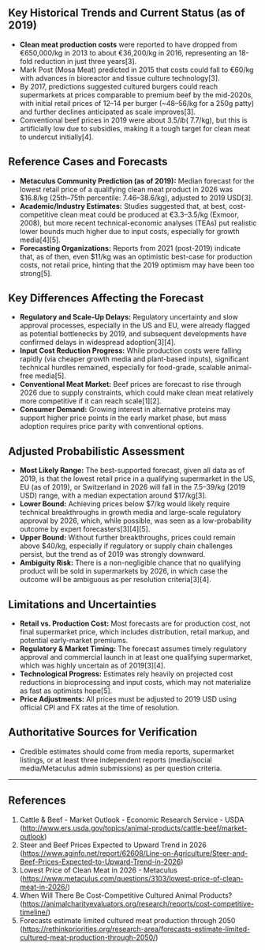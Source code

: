 ## Key Historical Trends and Current Status (as of 2019)

- **Clean meat production costs** were reported to have dropped from €650,000/kg in 2013 to about €36,200/kg in 2016, representing an 18-fold reduction in just three years[3].
- Mark Post (Mosa Meat) predicted in 2015 that costs could fall to €60/kg with advances in bioreactor and tissue culture technology[3].
- By 2017, predictions suggested cultured burgers could reach supermarkets at prices comparable to premium beef by the mid-2020s, with initial retail prices of $12–$14 per burger (~$48–$56/kg for a 250g patty) and further declines anticipated as scale improves[3].
- Conventional beef prices in 2019 were about $3.5/lb (~$7.7/kg), but this is artificially low due to subsidies, making it a tough target for clean meat to undercut initially[4].

## Reference Cases and Forecasts

- **Metaculus Community Prediction (as of 2019):** Median forecast for the lowest retail price of a qualifying clean meat product in 2026 was $16.8/kg (25th–75th percentile: $7.46–$38.6/kg), adjusted to 2019 USD[3].
- **Academic/Industry Estimates:** Studies suggested that, at best, cost-competitive clean meat could be produced at €3.3–3.5/kg (Exmoor, 2008), but more recent technical-economic analyses (TEAs) put realistic lower bounds much higher due to input costs, especially for growth media[4][5].
- **Forecasting Organizations:** Reports from 2021 (post-2019) indicate that, as of then, even $11/kg was an optimistic best-case for production costs, not retail price, hinting that the 2019 optimism may have been too strong[5].

## Key Differences Affecting the Forecast

- **Regulatory and Scale-Up Delays:** Regulatory uncertainty and slow approval processes, especially in the US and EU, were already flagged as potential bottlenecks by 2019, and subsequent developments have confirmed delays in widespread adoption[3][4].
- **Input Cost Reduction Progress:** While production costs were falling rapidly (via cheaper growth media and plant-based inputs), significant technical hurdles remained, especially for food-grade, scalable animal-free media[5].
- **Conventional Meat Market:** Beef prices are forecast to rise through 2026 due to supply constraints, which could make clean meat relatively more competitive if it can reach scale[1][2].
- **Consumer Demand:** Growing interest in alternative proteins may support higher price points in the early market phase, but mass adoption requires price parity with conventional options.

## Adjusted Probabilistic Assessment

- **Most Likely Range:** The best-supported forecast, given all data as of 2019, is that the lowest retail price in a qualifying supermarket in the US, EU (as of 2019), or Switzerland in 2026 will fall in the $7.5–$39/kg (2019 USD) range, with a median expectation around $17/kg[3].
- **Lower Bound:** Achieving prices below $7/kg would likely require technical breakthroughs in growth media and large-scale regulatory approval by 2026, which, while possible, was seen as a low-probability outcome by expert forecasters[3][4][5].
- **Upper Bound:** Without further breakthroughs, prices could remain above $40/kg, especially if regulatory or supply chain challenges persist, but the trend as of 2019 was strongly downward.
- **Ambiguity Risk:** There is a non-negligible chance that no qualifying product will be sold in supermarkets by 2026, in which case the outcome will be ambiguous as per resolution criteria[3][4].

## Limitations and Uncertainties

- **Retail vs. Production Cost:** Most forecasts are for production cost, not final supermarket price, which includes distribution, retail markup, and potential early-market premiums.
- **Regulatory & Market Timing:** The forecast assumes timely regulatory approval and commercial launch in at least one qualifying supermarket, which was highly uncertain as of 2019[3][4].
- **Technological Progress:** Estimates rely heavily on projected cost reductions in bioprocessing and input costs, which may not materialize as fast as optimists hope[5].
- **Price Adjustments:** All prices must be adjusted to 2019 USD using official CPI and FX rates at the time of resolution.

## Authoritative Sources for Verification

- Credible estimates should come from media reports, supermarket listings, or at least three independent reports (media/social media/Metaculus admin submissions) as per question criteria.

---

## References

1. Cattle & Beef - Market Outlook - Economic Research Service - USDA (http://www.ers.usda.gov/topics/animal-products/cattle-beef/market-outlook)
2. Steer and Beef Prices Expected to Upward Trend in 2026 (https://www.aginfo.net/report/62608/Line-on-Agriculture/Steer-and-Beef-Prices-Expected-to-Upward-Trend-in-2026)
3. Lowest Price of Clean Meat in 2026 - Metaculus (https://www.metaculus.com/questions/3103/lowest-price-of-clean-meat-in-2026/)
4. When Will There Be Cost-Competitive Cultured Animal Products? (https://animalcharityevaluators.org/research/reports/cost-competitive-timeline/)
5. Forecasts estimate limited cultured meat production through 2050 (https://rethinkpriorities.org/research-area/forecasts-estimate-limited-cultured-meat-production-through-2050/)